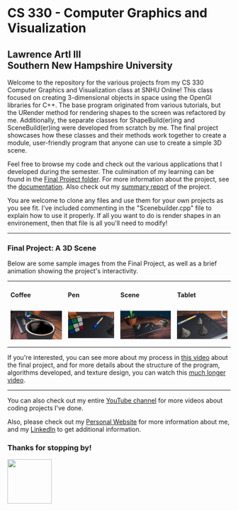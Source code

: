 <h1>CS 330 - Computer Graphics and Visualization</h1>
<h2>Lawrence Artl III<br>
  Southern New Hampshire University</h2>
  <p>
  Welcome to the repository for the various projects from my CS 330 Computer Graphics and Visualization class at SNHU Online! 
  This class focused on creating 3-dimensional objects in space using the OpenGl libraries for C++. The base program originated from various tutorials, but the URender method for rendering shapes to the screen was refactored by me. Additionally, the separate classes for ShapeBuild(er)ing and SceneBuild(er)ing were developed from scratch by me. The final project showcases how these classes and their methods work together to create a module, user-friendly program that anyone can use to create a simple 3D scene.
  
  Feel free to browse my code and check out the various applications that I developed during the semester. The culmination of my learning can be found in the  <a href="https://github.com/lorenarms/SNHU_CS_330_Projects/tree/master/7-1%20Final%20Project%20-%20A%203D%20Scene" target="_blank">Final Project folder</a>. For more information about the project, see the 
  <a href="https://github.com/lorenarms/SNHU_CS_330_Projects/tree/master/7-1 Final Project - A 3D Scene/Documentation" target="_blank">documentation</a>. Also check out my <a href="https://github.com/lorenarms/SNHU_CS_330_Projects/blob/master/7-1%20Final%20Project%20-%20A%203D%20Scene/Final%20Project%20Reflection.docx.pdf" target="_blank">summary report</a> of the project.<br>
                                                                                                                              
  </p>
  <p>You are welcome to clone any files and use them for your own projects as you see fit. I've included commenting in the "Scenebuilder.cpp" file to explain how to use it properly. If all you want to do is render shapes in an environement, then that file is all you'll need to modify!
  </p>
 <hr>
 <h3>Final Project: A 3D Scene</h3>
 <p>Below are some sample images from the Final Project, as well as a brief animation showing the project's interactivity.</p>
 
 <table>
    <tr>
      <td><h4>Coffee</h4><p></p></td>
      <td><h4>Pen</h4><p></p></td>
      <td><h4>Scene</h4><p></p></td>
      <td><h4>Tablet</h4><p></p></td>
    </tr>
    <tr>
      <td><img src="https://github.com/lorenarms/SNHU_CS_330_Computer_Graphics_and_Visualization/blob/master/images/coffee.png" atl="[coffee]" style="width:200px;"></td>
      <td><img src="https://github.com/lorenarms/SNHU_CS_330_Computer_Graphics_and_Visualization/blob/master/images/pen.png" atl="[pen]" style="width:200px;"></td>
      <td><img src="https://github.com/lorenarms/SNHU_CS_330_Computer_Graphics_and_Visualization/blob/master/images/scene.png" atl="[Scene]" style="width:200px;"></td>
      <td><img src="https://github.com/lorenarms/SNHU_CS_330_Computer_Graphics_and_Visualization/blob/master/images/tablet.png" atl="[table]" style="width:200px;"></td>
    </tr>
    <tr>
      <td></td>
    </tr>
    <tr>
      <td></td>
    </tr>
 </table>
  <p>If you're interested, you can see more about my process in <a href="https://youtu.be/MT1Gq8X0DtM" target="_blank">this video</a> about the final project, and for more details about the structure of the program, algorithms developed, and texture design, you can watch this <a href="https://youtu.be/lYsdwIlpkqA" target="_blank">much longer video</a>.
  <hr>
  <p>
  You can also check out my entire <a href="https://www.youtube.com/channel/UCGtp8PRHgPCQHYoSxbMST8A" target="_blank">YouTube channel</a> for more videos about coding projects I've done.</p>
<p>Also, please check out my <a href="http://artllj.com" target="_blank">Personal Website</a> for more information about me, and my <a href="https://www.linkedin.com/in/lorenarms95/" target="_blank">LinkedIn</a> to get additional information. </p>
<h3>Thanks for stopping by!</h3>
<img src="https://media-exp2.licdn.com/dms/image/C5603AQEqU5vuSjmWrg/profile-displayphoto-shrink_400_400/0/1641574403621?e=1660780800&v=beta&t=hukMeE3aKt4d6lyocOdHmZmJ16QC0bWLUaaT2d_m5Gk" atl="[picture of me]" style="width:100px;height:100px;">
